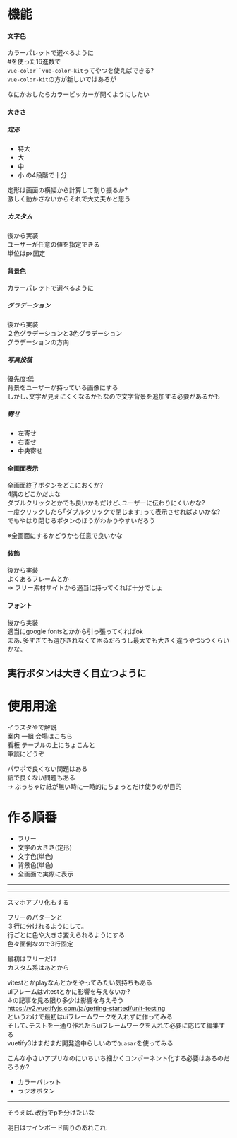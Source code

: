 # 機能
#### 文字色
カラーパレットで選べるように  
#を使った16進数で  
`vue-color``vue-color-kit`ってやつを使えばできる?  
`vue-color-kit`の方が新しいではあるが

なにかおしたらカラーピッカーが開くようにしたい

#### 大きさ 
##### 定形
* 特大
* 大
* 中
* 小
の4段階で十分  

定形は画面の横幅から計算して割り振るか?  
激しく動かさないからそれで大丈夫かと思う  

##### カスタム
後から実装  
ユーザーが任意の値を指定できる  
単位はpx固定

#### 背景色
カラーパレットで選べるように
##### グラデーション
後から実装  
２色グラデーションと3色グラデーション  
グラデーションの方向


##### 写真投稿
優先度:低  
背景をユーザーが持っている画像にする  
しかし､文字が見えにくくなるかもなので文字背景を追加する必要があるかも

##### 寄せ
* 左寄せ
* 右寄せ
* 中央寄せ


#### 全画面表示
全画面終了ボタンをどこにおくか?  
4隅のどこかだよな  
ダブルクリックとかでも良いかもだけど､ユーザーに伝わりにくいかな?  
一度クリックしたら｢ダブルクリックで閉じます｣って表示させればよいかな?  
でもやはり閉じるボタンのほうがわかりやすいだろう

※全画面にするかどうかも任意で良いかな

#### 装飾
後から実装  
よくあるフレームとか  
-> フリー素材サイトから適当に持ってくれば十分でしょ

#### フォント
後から実装  
適当にgoogle fontsとかから引っ張ってくればok  
まあ､多すぎても選びきれなくて困るだろうし最大でも大きく違うやつ5つくらいかな｡

## 実行ボタンは大きく目立つように


# 使用用途 
イラスタやで解説  
案内 一組 会場はこちら  
看板 テーブルの上にちょこんと  
筆談にどうぞ 

パワポで良くない問題はある  
紙で良くない問題もある  
-> ぶっちゃけ紙が無い時に一時的にちょっとだけ使うのが目的  

# 作る順番
* フリー
* 文字の大きさ(定形)
* 文字色(単色)
* 背景色(単色)
* 全画面で実際に表示
---

---
スマホアプリ化もする  

フリーのパターンと  
３行に分けれるようにして｡  
行ごとに色や大きさ変えられるようにする  
色々面倒なので3行固定  

最初はフリーだけ  
カスタム系はあとから  

vitestとかplayなんとかをやってみたい気持ちもある  
uiフレームはvitestとかに影響を与えないか?  
↓の記事を見る限り多少は影響を与えそう  
https://v2.vuetifyjs.com/ja/getting-started/unit-testing  
というわけで最初はuiフレームワークを入れずに作ってみる  
そして､テストを一通り作れたらuiフレームワークを入れて必要に応じて編集する  
vuetify3はまだまだ開発途中らしいので`Quasar`を使ってみる



こんな小さいアプリなのにいちいち細かくコンポーネント化する必要はあるのだろうか?

* カラーパレット
* ラジオボタン

--- 
そうえば､改行でpを分けたいな

明日はサインボード周りのあれこれ